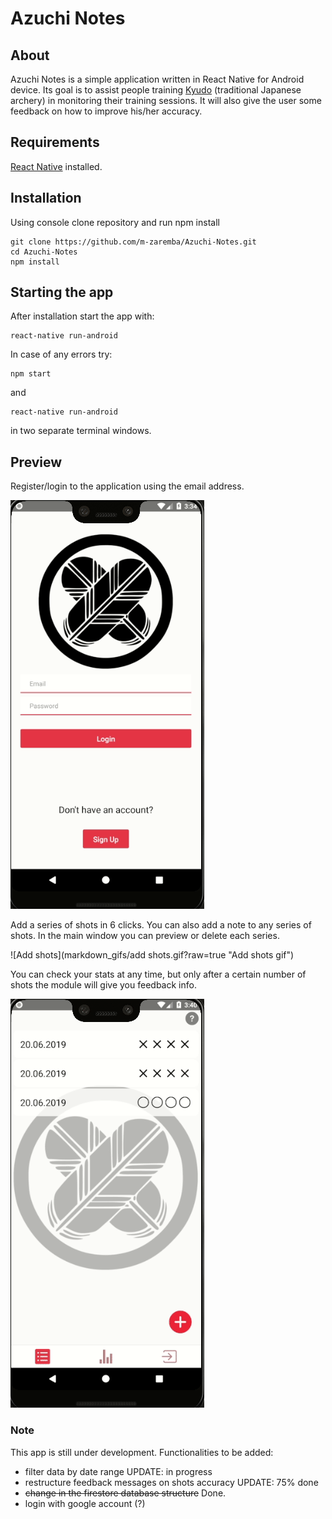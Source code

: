 # **Azuchi Notes**

## About

Azuchi Notes is a simple application written in React Native for Android device. Its goal is to assist people training [Kyudo](https://en.wikipedia.org/wiki/Ky%C5%ABd%C5%8D) (traditional Japanese archery) in monitoring their training sessions. It will also give the user some feedback on how to improve his/her accuracy.

## Requirements

[React Native](https://facebook.github.io/react-native/docs/getting-started) installed.

## Installation

Using console clone repository and run npm install

```
git clone https://github.com/m-zaremba/Azuchi-Notes.git
cd Azuchi-Notes
npm install
```

## Starting the app

After installation start the app with:

```
react-native run-android
```

In case of any errors try:

```
npm start
```
and

```
react-native run-android
```
in two separate terminal windows.

## Preview

Register/login to the application using the email address.

![Sign/Login](markdown_gifs/login.gif?raw=true "App sign/login.gif")

Add a series of shots in 6 clicks. You can also add a note to any series of shots. In the main window you can preview or delete each series.

![Add shots](markdown_gifs/add shots.gif?raw=true "Add shots gif")

You can check your stats at any time, but only after a certain number of shots the module will give you feedback info.

![Stats](markdown_gifs/stats.gif?raw=true "Statistics screen gif")

### Note

This app is still under development. Functionalities to be added:
* filter data by date range UPDATE: in progress
* restructure feedback messages on shots accuracy UPDATE: 75% done
* ~~change in the firestore database structure~~ Done.
* login with google account (?)

